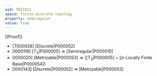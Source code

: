 ```yaml
---
uid: T021811
space: finite-discrete-topology
property: semiregular
value: true
---
```

[[Proof]]

* [T000028] [Discrete|P000052]
* [I000116] [$T_3$|P000005] => [Semiregular|P000010]
* [I000020] [Metrizable|P000053] => ([$T_3$|P000005] + [$\sigma$-Locally Finite Base|P000054])
* [I000143] [Discrete|P000052] => [Metrizable|P000053]

